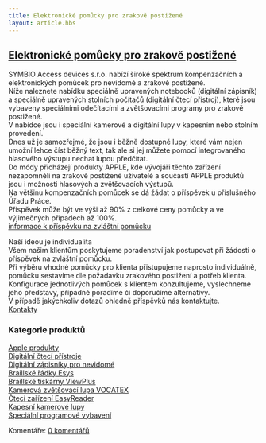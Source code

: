 ```yaml
---
title: Elektronické pomůcky pro zrakově postižené
layout: article.hbs
---
```

## [Elektronické pomůcky pro zrakově postižené](clanky.php?id=10)

SYMBIO Access devices s.r.o. nabízí široké spektrum kompenzačních a elektronických pomůcek pro nevidomé a zrakově postižené.  
Níže naleznete nabídku speciálně upravených notebooků (digitální zápisník) a speciálně upravených stolních počítačů (digitální čtecí přístroj), které jsou vybaveny speciálními odečítacími a zvětšovacími programy pro zrakově postižené.  
V nabídce jsou i speciální kamerové a digitální lupy v kapesním nebo stolním provedení.  
Dnes už je samozřejmé, že jsou i běžně dostupné lupy, které vám nejen umožní lehce číst běžný text, tak ale si jej můžete pomocí integrovaného hlasového výstupu nechat lupou předčítat.  
Do módy přicházejí produkty APPLE, kde vývojáři těchto zařízení nezapomněli na zrakově postižené uživatelé a součástí APPLE produktů jsou i možnosti hlasových a zvětšovacích výstupů.  
Na většinu kompenzačních pomůcek se dá žádat o příspěvek u příslušného Úřadu Práce.  
Příspěvek může být ve výši až 90% z celkové ceny pomůcky a ve výjimečných případech až 100%.  
[informace k příspěvku na zvláštní pomůcku](clanky.php?id=18)  
  
Naší ideou je individualita  
Všem našim klientům poskytujeme poradenství jak postupovat při žádosti o příspěvek na zvláštní pomůcku.  
Při výběru vhodné pomůcky pro klienta přistupujeme naprosto individuálně, pomůcku sestavíme dle požadavku zrakového postižení a potřeb klienta.  
Konfigurace jednotlivých pomůcek s klientem konzultujeme, vyslechneme jeho představy, případně poradíme či doporučíme alternativy.  
V případě jakýchkoliv dotazů ohledně příspěvků nás kontaktujte.  
[Kontakty](clanky.php?id=1)    
  

### Kategorie produktů

  
[Apple produkty](clanky.php?id=55)  
[Digitální čtecí přístroje](clanky.php?id=28)  
[Digitální zápisníky pro nevidomé](clanky.php?id=24)  
[Braillské řádky Esys](clanky.php?id=30)  
[Braillské tiskárny ViewPlus](clanky.php?id=57)  
[Kamerová zvětšovací lupa VOCATEX](clanky.php?id=22)  
[Čtecí zařízení EasyReader](clanky.php?id=29)  
[Kapesní kamerové lupy](clanky.php?id=23)  
[Speciální programové vybavení](clanky.php?id=33)

  

Komentáře: [0 komentářů](komentare.php?typ2=1&id=10)